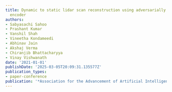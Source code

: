 ```yaml
---
title: Dynamic to static lidar scan reconstruction using adversarially trained auto
  encoder
authors:
- Sabyasachi Sahoo
- Prashant Kumar
- Vanshil Shah
- Vineetha Kondameedi
- Abhinav Jain
- Akshaj Verma
- Chiranjib Bhattacharyya
- Vinay Vishwanath
date: '2021-01-01'
publishDate: '2025-03-05T20:09:31.135577Z'
publication_types:
- paper-conference
publication: '*Association for the Advancement of Artificial Intelligence Conference*'
---
```

